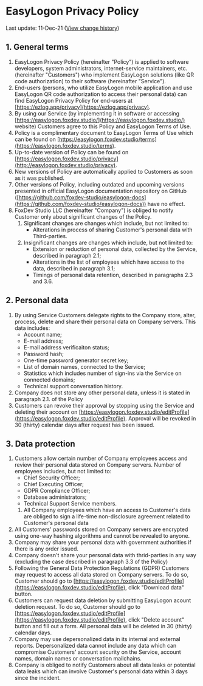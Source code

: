 # EasyLogon Privacy Policy
Last update: 11-Dec-21 ([View change history](https://github.com/foxdev-studio/easylogon-docs/commits/master/3-Legal%20documents/2-Privacy%20policy.md))

## 1. General terms
1. EasyLogon Privacy Policy (hereinafter "Policy") is applied to software developers, system administrators, internet-service maintainers, etc. (hereinafter "Customers") who implement EasyLogon solutions (like QR code authorization) to their software (hereinafter "Service").
2. End-users (persons, who utilize EasyLogon mobile application and use EasyLogon QR code authorization to access their personal data) can find EasyLogon Privacy Policy for end-users at [https://ezlog.app/privacy](https://ezlog.app/privacy).
3. By using our Service (by implementing it in software or accessing [https://easylogon.foxdev.studio/](https://easylogon.foxdev.studio/) website) Customers agree to this Policy and EasyLogon Terms of Use.
4. Policy is a complimentary document to EasyLogon Terms of Use which can be found on [https://easylogon.foxdev.studio/terms](https://easylogon.foxdev.studio/terms).
5. Up-to-date version of Policy can be found on [https://easylogon.foxdev.studio/privacy](http://easylogon.foxdev.studio/privacy).
6. New versions of Policy are automatically applied to Customers as soon as it was published.
7. Other versions of Policy, including outdated and upcoming versions presented in official EasyLogon documentation repository on GitHub ([https://github.com/foxdev-studio/easylogon-docs](https://github.com/foxdev-studio/easylogon-docs)) have no effect.
8. FoxDev Studio LLC (hereinafter "Company") is obliged to notify Customer only about significant changes of the Policy.
	1. Significant changes are changes which include, but not limited to:
		- Alterations in process of sharing Customer's personal data with Third-parties.
	2. Insignificant changes are changes which include, but not limited to:
		- Extension or reduction of personal data, collected by the Service, described in paragraph 2.1;
		- Alterations in the list of employees which have access to the data, described in paragraph 3.1;
		- Timings of personal data retention, described in paragraphs 2.3 and 3.6.

## 2. Personal data
1. By using Service Customers delegate rights to the Company store, alter, process, delete and share their personal data on Company servers. This data includes:
	- Account name;
	- E-mail address;
	- E-mail address verificaiton status;
	- Password hash;
	- One-time password generator secret key;
	- List of domain names, connected to the Service;
	- Statistics which includes number of sign-ins via the Service on connected domains;
	- Technical support conversation history.
2. Company does not store any other personal data, unless it is stated in paragraph 2.1. of the Policy
3. Customers can revoke their approval by stopping using the Service and deleting their account on [https://easylogon.foxdev.studio/editProfile](https://easylogon.foxdev.studio/editProfile). Approval will be revoked in 30 (thirty) calendar days after request has been issued.

## 3. Data protection
1. Customers allow certain number of Company employees access and review their personal data stored on Company servers. Number of employees includes, but not limited to:
	- Chief Security Officer;
	- Chief Executing Officer;
	- GDPR Compliance Officer;
	- Database administrators;
	- Technical Support Service members.
	1. All Company employees which have an access to Customer's data are obliged to sign a life-time non-disclosure agreement related to Customer's personal data
2. All Customers' passwords stored on Company servers are encrypted using one-way hashing algorithms and cannot be revealed to anyone.
3. Company may share your personal data with government authorities if there is any order issued.
4. Company doesn't share your personal data with thrid-parties in any way (excluding the case described in paragraph 3.3 of the Policy)
5. Following the General Data Protection Regulations (GDPR) Customers may request to access all data stored on Company servers. To do so, Customer should go to [https://easylogon.foxdev.studio/editProfile](https://easylogon.foxdev.studio/editProfile), click "Download data" button.
6. Customers can request data deletion by submitting EasyLogon acount deletion request. To do so, Customer should go to [https://easylogon.foxdev.studio/editProfile](https://easylogon.foxdev.studio/editProfile), click "Delete account" button and fill out a form. All personal data will be deleted in 30 (thirty) calendar days.
7. Company may use depersonalized data in its internal and external reports. Depersonalized data cannot include any data which can compromise Customers' account security on the Service, account names, domain names or conversation mailchains.
8. Company is obliged to notify Customers about all data leaks or potential data leaks which can involve Customer's personal data within 3 days since the incident.
